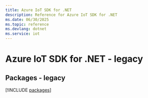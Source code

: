 ```yaml
---
title: Azure IoT SDK for .NET
description: Reference for Azure IoT SDK for .NET
ms.date: 06/30/2025
ms.topic: reference
ms.devlang: dotnet
ms.service: iot
---
```

# Azure IoT SDK for .NET - legacy
## Packages - legacy
[!INCLUDE [packages](iot-index.md)]
